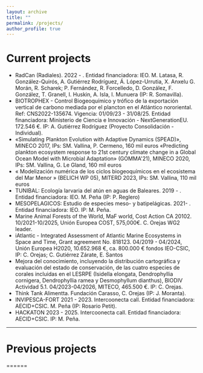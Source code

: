 ```yaml
---
layout: archive
title: ""
permalink: /projects/
author_profile: true
---
```


# Current projects

- RadCan (Radiales). 2022 - . Entidad financiadora: IEO. M. Latasa, R. González-Quirós, A. Gutiérrez Rodríguez, Á. López-Urrutia, X. Anxelu G. Morán, R. Scharek; P. Fernández, R. Forcelledo, D. González, F. González, T. Granell, I. Huskin, A. Isla, I. Munuera (IP: R. Somavilla).
- BIOTROPHEX - Control Biogeoquímico y trófico de la exportación vertical de carbono mediada por el plancton en el Atlántico nororiental. Ref: CNS2022-135674. Vigencia: 01/09/23 - 31/08/25. Entidad financiadora: Ministerio de Ciencia e Innovación - NextGenerationEU. 172.546 €. IP: A. Gutiérrez Rodríguez (Proyecto Consolidación - Individual). 
- «Simulating Plankton Evolution with Adaptive Dynamics (SPEAD)», MINECO 2017, IPs: SM. Vallina, P. Cermeno, 160 mil euros
«Predicting plankton ecosystem response to 21st century climate change in a Global Ocean Model with Microbial Adaptation» (GOMMA'21), MINECO 2020, IPs: SM. Vallina, G. Le Gland, 160 mil euros
- « Modelización numérica de los ciclos biogeoquímicos en el ecosistema del Mar Menor » (BELICH WP 05), MITERD 2023, IPs: SM. Vallina, 110 mil euros
- TUNIBAL: Ecología larvaria del atún en aguas de Baleares. 2019 - . Entidad financiadora: IEO. M. Peña (IP: P. Reglero)
- MESOPELAGICOS: Estudio de especies meso- y batipelágicas. 2021- . Entidad financiadora: IEO. IP: M. Peña.
- Marine Animal Forests of the World, MaF world, Cost Action CA 20102. 10/2021-10/2025, Unión Europea COST,  575,000€. C. Orejas WG2 leader.
- iAtlantic - Integrated Assessment of Atlantic Marine Ecosystems in Space and Time,  Grant agreement No. 818123. 04/2019 - 04/2024, Unión Europea H2020, 10.652.968 €, ca. 800.000 € fondos IEO-CSIC, IP: C. Orejas; C. Gutiérrez Zárate, E. Santos
- Mejora del conocimiento, incluyendo la distribución cartográfica y evaluación del estado de conservación, de las cuatro especies de corales incluidas en el LESRPE (Isidella elongata, Dendrophyllia cornigera, Dendrophyllia ramea y Desmophyllum dianthus), BIODIV Actividad 5.1. 04/2023-04/2026, MITECO, 465.500 €. IP: C. Orejas. 
- Think Tank Alimentta. Fundación Carasso, C. Orejas (IP: J. Moranta).
- INVIPESCA-FORT 2021 - 2023. Intercoonecta call. Entidad financiadora: AECID+CSIC. M. Peña (IP: Rosario Petit).
- HACKATON 2023 - 2025. Intercoonecta call. Entidad financiadora: AECID+CSIC. IP: M. Peña. 

---
# Previous projects
======
